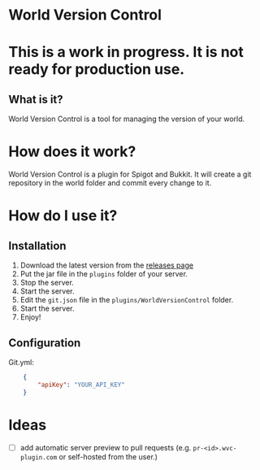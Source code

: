 # World Version Control

# This is a work in progress. It is not ready for production use.

## What is it?

World Version Control is a tool for managing the version of your world. 

# How does it work?

World Version Control is a plugin for Spigot and Bukkit. It will create a git repository in the world folder and commit every change to it. 

# How do I use it?

## Installation

1. Download the latest version from the [releases page]()
2. Put the jar file in the `plugins` folder of your server.
3. Stop the server.
4. Start the server.
5. Edit the `git.json` file in the `plugins/WorldVersionControl` folder.
6. Start the server.
7. Enjoy!

## Configuration
    
Git.yml:

```json
    {
        "apiKey": "YOUR_API_KEY"
    }
```

# Ideas
- [ ] add automatic server preview to pull requests (e.g. `pr-<id>.wvc-plugin.com` or self-hosted from the user.)